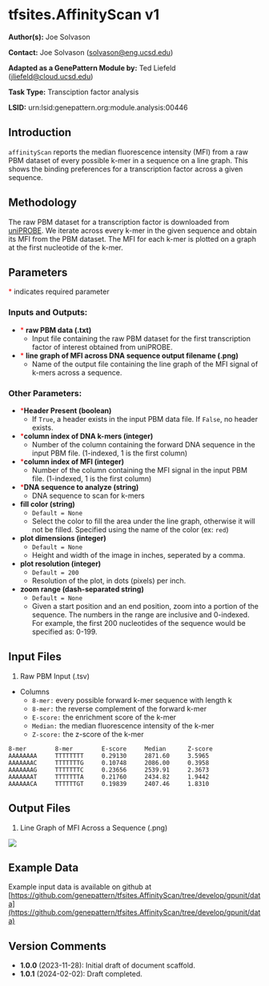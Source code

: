 # tfsites.AffinityScan v1

**Author(s):** Joe Solvason  

**Contact:** Joe Solvason (solvason@eng.ucsd.edu)

**Adapted as a GenePattern Module by:** Ted Liefeld (jliefeld@cloud.ucsd.edu)

**Task Type:** Transciption factor analysis

**LSID:**  urn:lsid:genepattern.org:module.analysis:00446


## Introduction

`affinityScan` reports the median fluorescence intensity (MFI) from a raw PBM dataset of every possible k-mer in a sequence on a line graph. This shows the binding preferences for a transcription factor across a given sequence. 

## Methodology

The raw PBM dataset for a transcription factor is downloaded from [uniPROBE](http://the_brain.bwh.harvard.edu/uniprobe/). We iterate across every k-mer in the given sequence and obtain its MFI from the PBM dataset. The MFI for each k-mer is plotted on a graph at the first nucleotide of the k-mer. 

## Parameters

<span style="color: red;">*</span> indicates required parameter

### Inputs and Outputs: 

- <span style="color: red;">*</span> **raw PBM data (.txt)**
    - Input file containing the raw PBM dataset for the first transcription factor of interest obtained from uniPROBE. 
- <span style="color: red;">*</span> **line graph of MFI across DNA sequence output filename (.png)**
    -  Name of the output file containing the line graph of the MFI signal of k-mers across a sequence. 
 
### Other Parameters:

- <span style="color: red;">*</span>**Header Present (boolean)**
    - If `True`, a header exists in the input PBM data file. If `False`, no header exists.
- <span style="color: red;">*</span>**column index of DNA k-mers (integer)**
    - Number of the column containing the forward DNA sequence in the input PBM file. (1-indexed, 1 is the first column)
- <span style="color: red;">*</span>**column index of MFI (integer)**
    - Number of the column containing the MFI signal in the input PBM file. (1-indexed, 1 is the first column)
- <span style="color: red;">*</span>**DNA sequence to analyze (string)**
    - DNA sequence to scan for k-mers
- **fill color (string)**
    - `Default = None`
    - Select the color to fill the area under the line graph, otherwise it will not be filled. Specified using the name of the color (ex: `red`)
- **plot dimensions (integer)**
    - `Default = None`
    - Height and width of the image in inches, seperated by a comma.
- **plot resolution (integer)**
    - `Default = 200`
    - Resolution of the plot, in dots (pixels) per inch.
- **zoom range (dash-separated string)**
    - `Default = None`
    - Given a start position and an end position, zoom into a portion of the sequence. The numbers in the range are inclusive and 0-indexed. For example, the first 200 nucleotides of the sequence would be specified as: 0-199.


## Input Files

1.  Raw PBM Input (.tsv)
- Columns
    - `8-mer:` every possible forward k-mer sequence with length k
    - `8-mer:` the reverse complement of the forward k-mer
    - `E-score:` the enrichment score of the k-mer
    - `Median:` the median fluorescence intensity of the k-mer
    - `Z-score:` the z-score of the k-mer 

```
8-mer        8-mer        E-score     Median      Z-score
AAAAAAAA     TTTTTTTT     0.29130     2871.60     3.5965
AAAAAAAC     TTTTTTTG     0.10748     2086.00     0.3958
AAAAAAAG     TTTTTTTC     0.23656     2539.91     2.3673
AAAAAAAT     TTTTTTTA     0.21760     2434.82     1.9442
AAAAAACA     TTTTTTGT     0.19839     2407.46     1.8310
```
       
## Output Files

1. Line Graph of MFI Across a Sequence (.png)

<img src="./03-output_zrs-enhancer-signal.png"/> 
    
  
## Example Data

Example input data is available on github at [https://github.com/genepattern/tfsites.AffinityScan/tree/develop/gpunit/data](https://github.com/genepattern/tfsites.AffinityScan/tree/develop/gpunit/data)
    
    
## Version Comments

- **1.0.0** (2023-11-28): Initial draft of document scaffold.
- **1.0.1** (2024-02-02): Draft completed.
